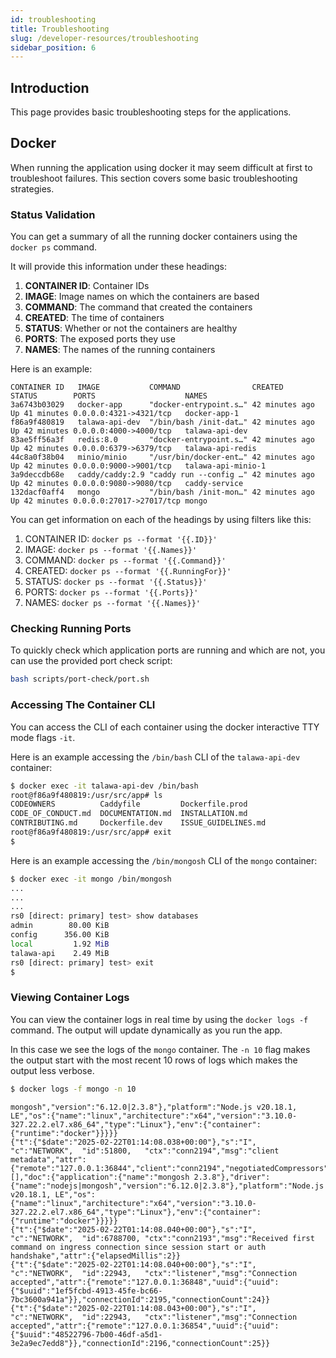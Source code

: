 ```yaml
---
id: troubleshooting
title: Troubleshooting
slug: /developer-resources/troubleshooting
sidebar_position: 6
---
```


## Introduction

This page provides basic troubleshooting steps for the applications.

## Docker

When running the application using docker it may seem difficult at first to troubleshoot failures. This section covers some basic troubleshooting strategies.

### Status Validation

You can get a summary of all the running docker containers using the `docker ps` command.

It will provide this information under these headings:

1. **CONTAINER ID**: Container IDs
1. **IMAGE**: Image names on which the containers are based
1. **COMMAND**: The command that created the containers
1. **CREATED**: The time of containers
1. **STATUS**: Whether or not the containers are healthy
1. **PORTS**: The exposed ports they use
1. **NAMES**: The names of the running containers

Here is an example:

```
CONTAINER ID   IMAGE           COMMAND                CREATED        STATUS        PORTS                    NAMES
3a6743b03029   docker-app      "docker-entrypoint.s…" 42 minutes ago Up 41 minutes 0.0.0.0:4321->4321/tcp   docker-app-1
f86a9f480819   talawa-api-dev  "/bin/bash /init-dat…" 42 minutes ago Up 42 minutes 0.0.0.0:4000->4000/tcp   talawa-api-dev
83ae5ff56a3f   redis:8.0       "docker-entrypoint.s…" 42 minutes ago Up 42 minutes 0.0.0.0:6379->6379/tcp   talawa-api-redis
44c8a0f38b04   minio/minio     "/usr/bin/docker-ent…" 42 minutes ago Up 42 minutes 0.0.0.0:9000->9001/tcp   talawa-api-minio-1
3a9deccdb68e   caddy/caddy:2.9 "caddy run --config …" 42 minutes ago Up 42 minutes 0.0.0.0:9080->9080/tcp   caddy-service
132dacf0aff4   mongo           "/bin/bash /init-mon…" 42 minutes ago Up 42 minutes 0.0.0.0:27017->27017/tcp mongo
```

You can get information on each of the headings by using filters like this:

1. CONTAINER ID: `docker ps --format '{{.ID}}'`
1. IMAGE: `docker ps --format '{{.Names}}'`
1. COMMAND: `docker ps --format '{{.Command}}'`
1. CREATED: `docker ps --format '{{.RunningFor}}'`
1. STATUS: `docker ps --format '{{.Status}}'`
1. PORTS: `docker ps --format '{{.Ports}}'`
1. NAMES: `docker ps --format '{{.Names}}'`

### Checking Running Ports

To quickly check which application ports are running and which are not, you can use the provided port check script:

```bash
bash scripts/port-check/port.sh
```

### Accessing The Container CLI

You can access the CLI of each container using the docker interactive TTY mode flags `-it`.

Here is an example accessing the `/bin/bash` CLI of the `talawa-api-dev` container:

```bash
$ docker exec -it talawa-api-dev /bin/bash
root@f86a9f480819:/usr/src/app# ls
CODEOWNERS          Caddyfile         Dockerfile.prod
CODE_OF_CONDUCT.md  DOCUMENTATION.md  INSTALLATION.md
CONTRIBUTING.md     Dockerfile.dev    ISSUE_GUIDELINES.md
root@f86a9f480819:/usr/src/app# exit
$
```

Here is an example accessing the `/bin/mongosh` CLI of the `mongo` container:

```bash
$ docker exec -it mongo /bin/mongosh
...
...
...
rs0 [direct: primary] test> show databases
admin        80.00 KiB
config      356.00 KiB
local         1.92 MiB
talawa-api    2.49 MiB
rs0 [direct: primary] test> exit
$
```

### Viewing Container Logs

You can view the container logs in real time by using the `docker logs -f` command. The output will update dynamically as you run the app.

In this case we see the logs of the `mongo` container. The `-n 10` flag makes the output start with the most recent 10 rows of logs which makes the output less verbose.

```bash
$ docker logs -f mongo -n 10
```

```
mongosh","version":"6.12.0|2.3.8"},"platform":"Node.js v20.18.1, LE","os":{"name":"linux","architecture":"x64","version":"3.10.0-327.22.2.el7.x86_64","type":"Linux"},"env":{"container":{"runtime":"docker"}}}}}
{"t":{"$date":"2025-02-22T01:14:08.038+00:00"},"s":"I",  "c":"NETWORK",  "id":51800,   "ctx":"conn2194","msg":"client metadata","attr":{"remote":"127.0.0.1:36844","client":"conn2194","negotiatedCompressors":[],"doc":{"application":{"name":"mongosh 2.3.8"},"driver":{"name":"nodejs|mongosh","version":"6.12.0|2.3.8"},"platform":"Node.js v20.18.1, LE","os":{"name":"linux","architecture":"x64","version":"3.10.0-327.22.2.el7.x86_64","type":"Linux"},"env":{"container":{"runtime":"docker"}}}}}
{"t":{"$date":"2025-02-22T01:14:08.040+00:00"},"s":"I",  "c":"NETWORK",  "id":6788700, "ctx":"conn2193","msg":"Received first command on ingress connection since session start or auth handshake","attr":{"elapsedMillis":2}}
{"t":{"$date":"2025-02-22T01:14:08.040+00:00"},"s":"I",  "c":"NETWORK",  "id":22943,   "ctx":"listener","msg":"Connection accepted","attr":{"remote":"127.0.0.1:36848","uuid":{"uuid":{"$uuid":"1ef5fcbd-4913-45fe-bc66-7bc3600a941a"}},"connectionId":2195,"connectionCount":24}}
{"t":{"$date":"2025-02-22T01:14:08.043+00:00"},"s":"I",  "c":"NETWORK",  "id":22943,   "ctx":"listener","msg":"Connection accepted","attr":{"remote":"127.0.0.1:36854","uuid":{"uuid":{"$uuid":"48522796-7b00-46df-a5d1-3e2a9ec7edd8"}},"connectionId":2196,"connectionCount":25}}
```
